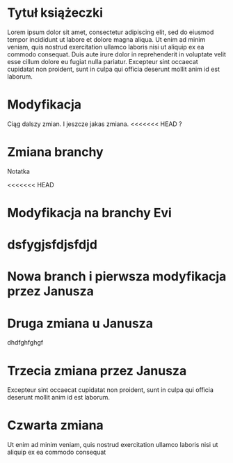 # Tytuł książeczki
Lorem ipsum dolor sit amet, consectetur adipiscing elit, sed do eiusmod tempor incididunt ut labore et dolore magna aliqua. Ut enim ad minim veniam, quis nostrud exercitation ullamco laboris nisi ut aliquip ex ea commodo consequat. Duis aute irure dolor in reprehenderit in voluptate velit esse cillum dolore eu fugiat nulla pariatur. Excepteur sint occaecat cupidatat non proident, sunt in culpa qui officia deserunt mollit anim id est laborum.

# Modyfikacja
Ciąg dalszy zmian.
I jeszcze jakas zmiana.
<<<<<<< HEAD
?

# Zmiana branchy
Notatka

<<<<<<< HEAD
# Modyfikacja na branchy Evi
dsfygjsfdjsfdjd
=======
# Nowa branch i pierwsza modyfikacja przez Janusza

# Druga zmiana u Janusza
dhdfghfghgf

# Trzecia zmiana przez Janusza
Excepteur sint occaecat cupidatat non proident, sunt in culpa qui officia deserunt mollit anim id est laborum.

# Czwarta zmiana
Ut enim ad minim veniam, quis nostrud exercitation ullamco laboris nisi ut aliquip ex ea commodo consequat

